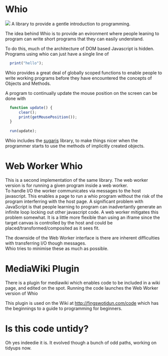 Whio
====
![](https://raw.github.com/Lerc/whio/master/whio_logo.png)
A library to provide a gentle introduction to programming.

The idea behind Whio is to provide an evironment where people leaning to program can write short
programs that they can easily understand.   

To do this, much of the architecture of DOM based Javascript is hidden.  Programs using whio can just have a single line of
```javascript
  print("hello");
```

Whio provides a great deal of globally scoped functions to enable people to write working programs before they have encountered
the concepts of Objects and Methods.

A program to continually update the mouse position on the screen can be done with
```javascript
  function update() {
      clear();
      print(getMousePosition());
  }
  
  run(update);
```

Whio includes the [sugarjs](http://sugarjs.com/) library, to make things nicer when the programmer starts to use the methods 
of implicitly created objects. 

Web Worker Whio
====
This is a second implementation of the same library.  The web worker version is for running a given program inside a web worker.  
To handle I/O the worker communicates via messages to the host javascript.    This enables a page to run a whio program without 
the risk of the program interferring with the host page.   A significant problem with JavaScript is that people learning to program 
can inadvertantly generate an infinite loop locking out other javascript code.  A web worker mitigates this problem somewhat.
It is a little more flexible than using an iframe since the target canvas is controlled by the host and could be placed/transformed/composited as it sees fit.

The downside of the Web Worker interface is there are inherent difficulties with transferring I/O though messages.  
Whio tries to minimise these as much as possible.

MediaWiki Plugin
====
There is a plugin for mediawiki which enables code to be included in a wiki page, and edited on the spot.  Running the code launches the Web Worker version of Whio

This plugin is used on the Wiki at http://fingswotidun.com/code which has the beginnings to a guide to programming  for beginners.


Is this code untidy?
=====
Oh yes indeedie it is.  It evolved though a bunch of odd paths, working on tidyups now.

